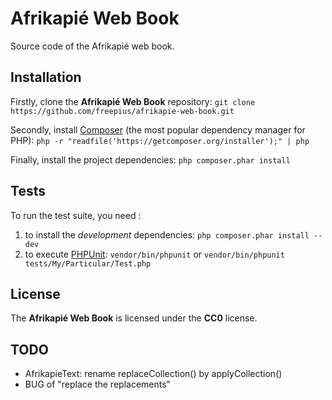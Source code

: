 Afrikapié Web Book
==================

Source code of the Afrikapié web book.

Installation
------------

Firstly, clone the **Afrikapié Web Book** repository:
``git clone https://github.com/freepius/afrikapie-web-book.git``

Secondly, install [Composer] (the most popular dependency manager for PHP):
``php -r "readfile('https://getcomposer.org/installer');" | php``

Finally, install the project dependencies: ``php composer.phar install``

Tests
-----

To run the test suite, you need :

1. to install the *development* dependencies: ``php composer.phar install --dev``
1. to execute [PHPUnit]: ``vendor/bin/phpunit`` or ``vendor/bin/phpunit tests/My/Particular/Test.php``

License
-------

The **Afrikapié Web Book** is licensed under the **CC0** license.

TODO
----

* AfrikapieText: rename replaceCollection() by applyCollection()
* BUG of "replace the replacements"


[Composer]: http://getcomposer.org
[PHPUnit]: https://phpunit.de
